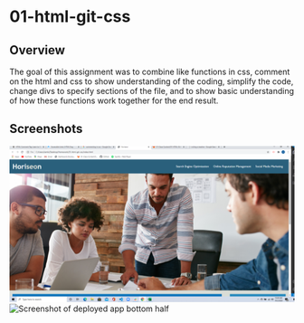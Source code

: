 # 01-html-git-css 

## Overview
The goal of this assignment was to combine like functions in css, comment on the html and css to show understanding of the coding, simplify the code, change divs to specify sections of the file, and to show basic understanding of how these functions work together for the end result. 




## Screenshots
![Screenshot of deployed app header](\assets\images\Screenshot1.png)
![Screenshot of deployed app bottom half](\assets\imgages\Screenshot2.png)


